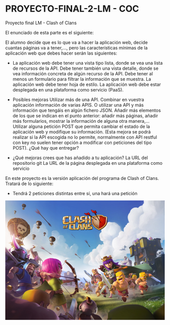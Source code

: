 # PROYECTO-FINAL-2-LM - COC
Proyecto final LM - Clash of Clans

El enunciado de esta parte es el siguiente:

El alumno decide que es lo que va a hacer la aplicación web, decide cuantas páginas va a tener,…, pero las características mínimas de la aplicación web que debes hacer serán las siguientes:

- La aplicación web debe tener una vista tipo lista, donde se vea una lista de recursos de la API.
Debe tener también una vista detalle, donde se vea información concreta de algún recurso de la API.
Debe tener al menos un formulario para filtrar la información que se muestra.
La aplicación web debe tener hoja de estilo.
La aplicación web debe estar desplegada en una plataforma como servicio (PaaS).

- Posibles mejoras
Utilizar más de una API. Combinar en vuestra aplicación información de varias APIS. O utilizar una API y más información que tengáis en algún fichero JSON.
Añadir más elementos de los que se indican en el punto anterior: añadir más páginas, añadir más formularios, mostrar la información de alguna otra manera,…
Utilizar alguna petición POST que permita cambiar el estado de la aplicación web y modifique su información. (Esta mejora se podrá realizar si la API escogida no lo permite, normalmente con API restful con key no suelen tener opción a modificar con peticiones del tipo POST).
¿Qué hay que entregar?

- ¿Qué mejoras crees que has añadido a tu aplicación?
La URL del repositorio git
La URL de la página desplegada en una plataforma como servicio

En este proyecto es la versión aplicación del programa de Clash of Clans. Tratará de lo siguiente:
- Tendrá 2 peticiones distintas entre sí, una hará una petición

![Imagen del proyecto](/static/images/readme.png)
